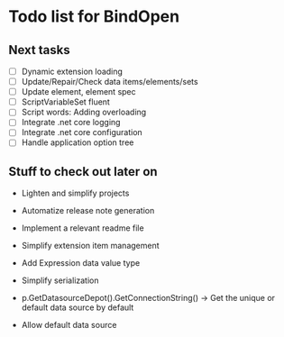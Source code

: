 Todo list for BindOpen
====

## Next tasks

- [ ] Dynamic extension loading
- [ ] Update/Repair/Check data items/elements/sets
- [ ] Update element, element spec
- [ ] ScriptVariableSet fluent
- [ ] Script words: Adding overloading
- [ ] Integrate .net core logging
- [ ] Integrate .net core configuration
- [ ] Handle application option tree

## Stuff to check out later on

* Lighten and simplify projects
* Automatize release note generation
* Implement a relevant readme file
* Simplify extension item management 
* Add Expression data value type
* Simplify serialization

* p.GetDatasourceDepot().GetConnectionString() -> Get the unique or default data source by default
* Allow default data source
